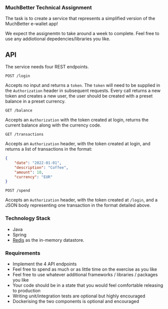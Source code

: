 ### MuchBetter Technical Assignment

The task is to create a service that represents a simplified version of the MuchBetter e-wallet app!

We expect the assignemtn to take around a week to complete. Feel free to use any addiotional depedencies/libraries you like. 

## API

The service needs four REST endpoints.

``` shell
POST /login
```
Accepts no input and returns a `token`. The `token` will need to be supplied in the `Authorization` header in subsequent requests. Every call returns a new token and creates a new user, the user should be created with a preset balance in a preset currency.

``` shell
GET /balance
```
Accepts an `Authorization` with the token created at login, returns the current balance along with the currency code.


``` shell
GET /transactions
```
Accepts an `Authorization` header, with the token created at login, and returns a list of transactions in the format:


``` json
{
    "date": "2022-01-01",
    "description": "Coffee",
    "amount": 10,
    "currency": "EUR"
}
```

``` shell
POST /spend
```
Accepts an `Authorization` header, with the token created at `/login`, and a JSON body representing one transaction in the format detailed above.


### Technology Stack

- Java
- Spring
- [Redis](https://redis.io) as the in-memory datastore.

### Requirements

- Implement the 4 API endpoints
- Feel free to spend as much or as little time on the exercise as you like
- Feel free to use whatever additional frameworks / libraries / packages you like
- Your code should be in a state that you would feel comfortable releasing to production
- Writing unit/integration tests are optional but highly encouraged
- Dockerising the two components is optional and encouraged

